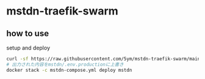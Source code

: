 # mstdn-traefik-swarm

## how to use

setup and deploy

```sh
curl -sf https://raw.githubusercontent.com/5ym/mstdn-traefik-swarm/main/init.sh | sh -s
# 出力された内容をmstdn/.env.productionに上書き
docker stack -c mstdn-compose.yml deploy mstdn
```
